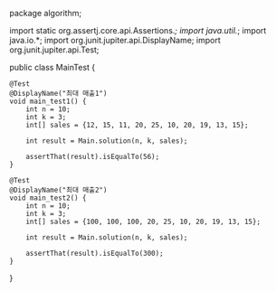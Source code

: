 package algorithm;

import static org.assertj.core.api.Assertions.*;
import java.util.*;
import java.io.*;
import org.junit.jupiter.api.DisplayName;
import org.junit.jupiter.api.Test;

public class MainTest {
    
    @Test
    @DisplayName("최대 매출1")
    void main_test1() {
        int n = 10;
        int k = 3;
        int[] sales = {12, 15, 11, 20, 25, 10, 20, 19, 13, 15};

        int result = Main.solution(n, k, sales);
        
        assertThat(result).isEqualTo(56);
    }

    @Test
    @DisplayName("최대 매출2")
    void main_test2() {
        int n = 10;
        int k = 3;
        int[] sales = {100, 100, 100, 20, 25, 10, 20, 19, 13, 15};

        int result = Main.solution(n, k, sales);
        
        assertThat(result).isEqualTo(300);
    }
}

